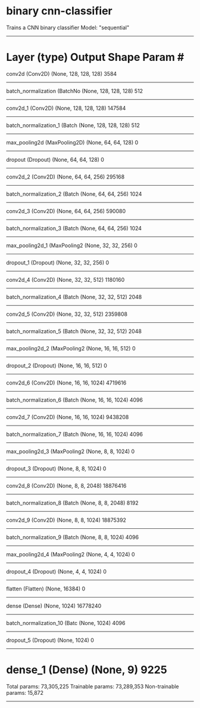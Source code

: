 # binary cnn-classifier
Trains a CNN binary classifier
Model: "sequential"
_________________________________________________________________
Layer (type)                 Output Shape              Param #   
=================================================================
conv2d (Conv2D)              (None, 128, 128, 128)     3584      
_________________________________________________________________
batch_normalization (BatchNo (None, 128, 128, 128)     512       
_________________________________________________________________
conv2d_1 (Conv2D)            (None, 128, 128, 128)     147584    
_________________________________________________________________
batch_normalization_1 (Batch (None, 128, 128, 128)     512       
_________________________________________________________________
max_pooling2d (MaxPooling2D) (None, 64, 64, 128)       0         
_________________________________________________________________
dropout (Dropout)            (None, 64, 64, 128)       0         
_________________________________________________________________
conv2d_2 (Conv2D)            (None, 64, 64, 256)       295168    
_________________________________________________________________
batch_normalization_2 (Batch (None, 64, 64, 256)       1024      
_________________________________________________________________
conv2d_3 (Conv2D)            (None, 64, 64, 256)       590080    
_________________________________________________________________
batch_normalization_3 (Batch (None, 64, 64, 256)       1024      
_________________________________________________________________
max_pooling2d_1 (MaxPooling2 (None, 32, 32, 256)       0         
_________________________________________________________________
dropout_1 (Dropout)          (None, 32, 32, 256)       0         
_________________________________________________________________
conv2d_4 (Conv2D)            (None, 32, 32, 512)       1180160   
_________________________________________________________________
batch_normalization_4 (Batch (None, 32, 32, 512)       2048      
_________________________________________________________________
conv2d_5 (Conv2D)            (None, 32, 32, 512)       2359808   
_________________________________________________________________
batch_normalization_5 (Batch (None, 32, 32, 512)       2048      
_________________________________________________________________
max_pooling2d_2 (MaxPooling2 (None, 16, 16, 512)       0         
_________________________________________________________________
dropout_2 (Dropout)          (None, 16, 16, 512)       0         
_________________________________________________________________
conv2d_6 (Conv2D)            (None, 16, 16, 1024)      4719616   
_________________________________________________________________
batch_normalization_6 (Batch (None, 16, 16, 1024)      4096      
_________________________________________________________________
conv2d_7 (Conv2D)            (None, 16, 16, 1024)      9438208   
_________________________________________________________________
batch_normalization_7 (Batch (None, 16, 16, 1024)      4096      
_________________________________________________________________
max_pooling2d_3 (MaxPooling2 (None, 8, 8, 1024)        0         
_________________________________________________________________
dropout_3 (Dropout)          (None, 8, 8, 1024)        0         
_________________________________________________________________
conv2d_8 (Conv2D)            (None, 8, 8, 2048)        18876416  
_________________________________________________________________
batch_normalization_8 (Batch (None, 8, 8, 2048)        8192      
_________________________________________________________________
conv2d_9 (Conv2D)            (None, 8, 8, 1024)        18875392  
_________________________________________________________________
batch_normalization_9 (Batch (None, 8, 8, 1024)        4096      
_________________________________________________________________
max_pooling2d_4 (MaxPooling2 (None, 4, 4, 1024)        0         
_________________________________________________________________
dropout_4 (Dropout)          (None, 4, 4, 1024)        0         
_________________________________________________________________
flatten (Flatten)            (None, 16384)             0         
_________________________________________________________________
dense (Dense)                (None, 1024)              16778240  
_________________________________________________________________
batch_normalization_10 (Batc (None, 1024)              4096      
_________________________________________________________________
dropout_5 (Dropout)          (None, 1024)              0         
_________________________________________________________________
dense_1 (Dense)              (None, 9)                 9225      
=================================================================
Total params: 73,305,225
Trainable params: 73,289,353
Non-trainable params: 15,872
_________________________________________________________________
